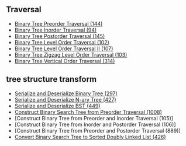 
## Traversal
- [Binary Tree Preorder Traversal (144)](traversal/BinaryTreePreorderTraversal.java)
- [Binary Tree Inorder Traversal (94)](traversal/BinaryTreeInorderTraversal.java)
- [Binary Tree Postorder Traversal (145)](traversal/BinaryTreePostorderTraversal.java)
- [Binary Tree Level Order Traversal (102)](traversal/BinaryTreeLevelOrderTraversal.java)
- [Binary Tree Level Order Traversal II (107)](traversal/BinaryTreeLevelOrderTraversalII.java)
- [Binary Tree Zigzag Level Order Traversal (103)](traversal/BinaryTreeZigzagLevelOrderTraversal.java)
- [Binary Tree Vertical Order Traversal (314)](traversal/BinaryTreeVerticalOrderTraversal.java)
##  tree structure transform
- [Serialize and Deserialize Binary Tree (297)](transform/SerializeandDeserializeBinaryTree.java)
- [Serialize and Deserialize N-ary Tree (427)](transform/SerializeandDeserializeNaryTree.java)
- [Serialize and Deserialize BST (449)](transform/SerializeandDeserializeBST.java)
- [ Construct Binary Search Tree from Preorder Traversal (1008)](transform/ConstructBinarySearchTreefromPreorderTraversal.java)
- [Construct Binary Tree from Preorder and Inorder Traversal (105)]
- [Construct Binary Tree from Inorder and Postorder Traversal (106)]
- [Construct Binary Tree from Preorder and Postorder Traversal (889)]
- [Convert Binary Search Tree to Sorted Doubly Linked List (426)](transform/ConvertBinarySearchTreetoSortedDoublyLinkedList.java)